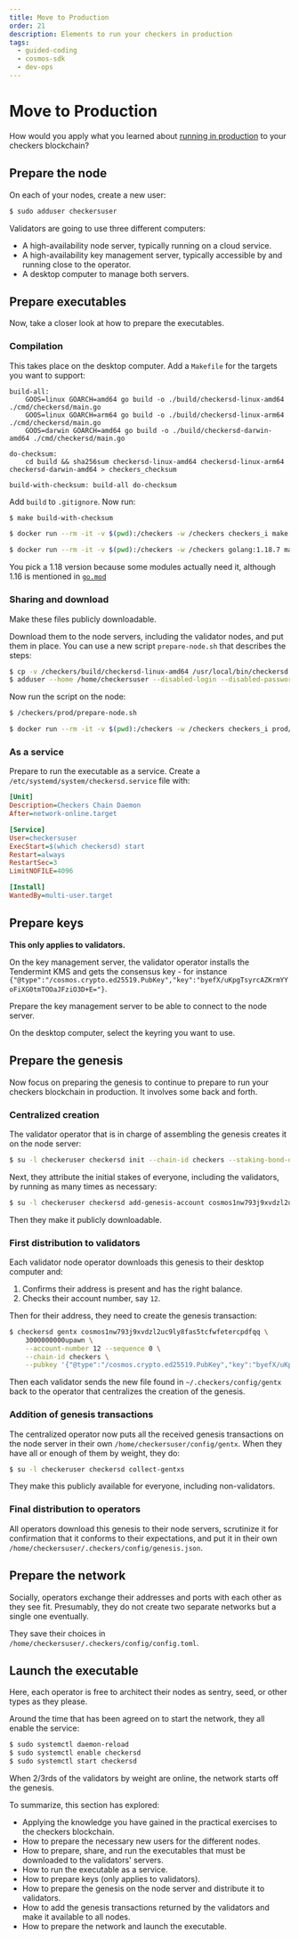 ```yaml
---
title: Move to Production
order: 21
description: Elements to run your checkers in production
tags:
  - guided-coding
  - cosmos-sdk
  - dev-ops
---
```


# Move to Production

How would you apply what you learned about [running in production](/hands-on-exercise/5-run-in-prod/1-overview.md) to your checkers blockchain?

## Prepare the node

On each of your nodes, create a new user:

```sh
$ sudo adduser checkersuser
```

Validators are going to use three different computers:

* A high-availability node server, typically running on a cloud service.
* A high-availability key management server, typically accessible by and running close to the operator.
* A desktop computer to manage both servers.

## Prepare executables

Now, take a closer look at how to prepare the executables.

### Compilation

This takes place on the desktop computer. Add a `Makefile` for the targets you want to support:

```make [https://github.com/cosmos/b9-checkers-academy-draft/blob/run-prod/Makefile#L33-L41]
build-all:
	GOOS=linux GOARCH=amd64 go build -o ./build/checkersd-linux-amd64 ./cmd/checkersd/main.go
	GOOS=linux GOARCH=arm64 go build -o ./build/checkersd-linux-arm64 ./cmd/checkersd/main.go
	GOOS=darwin GOARCH=amd64 go build -o ./build/checkersd-darwin-amd64 ./cmd/checkersd/main.go

do-checksum:
	cd build && sha256sum checkersd-linux-amd64 checkersd-linux-arm64 checkersd-darwin-amd64 > checkers_checksum

build-with-checksum: build-all do-checksum
```

Add `build` to `.gitignore`. Now run:

<CodeGroup>

<CodeGroupItem title="Local" active>

```sh
$ make build-with-checksum
```

</CodeGroupItem>

<CodeGroupItem title="Your Docker">

```sh
$ docker run --rm -it -v $(pwd):/checkers -w /checkers checkers_i make build-with-checksum
```

</CodeGroupItem>

<CodeGroupItem title="Docker official Go">

```sh
$ docker run --rm -it -v $(pwd):/checkers -w /checkers golang:1.18.7 make build-with-checksum
```

You pick a 1.18 version because some modules actually need it, although 1.16 is mentioned in [`go.mod`](https://github.com/cosmos/b9-checkers-academy-draft/blob/run-prod/go.mod#L3)

</CodeGroupItem>

</CodeGroup>

### Sharing and download

Make these files publicly downloadable.

Download them to the node servers, including the validator nodes, and put them in place. You can use a new script `prepare-node.sh` that describes the steps:

```sh
$ cp -v /checkers/build/checkersd-linux-amd64 /usr/local/bin/checkersd
$ adduser --home /home/checkersuser --disabled-login --disabled-password checkersuser
```

Now run the script on the node:

<CodeGroup>

<CodeGroupItem title="Linux" active>

```sh
$ /checkers/prod/prepare-node.sh
```

</CodeGroupItem>

<CodeGroupItem title="Mac">

```sh
$ docker run --rm -it -v $(pwd):/checkers -w /checkers checkers_i prod/prepare-node.sh
```

</CodeGroupItem>

</CodeGroup>

### As a service

Prepare to run the executable as a service. Create a `/etc/systemd/system/checkersd.service` file with:

```ini
[Unit]
Description=Checkers Chain Daemon
After=network-online.target

[Service]
User=checkersuser
ExecStart=$(which checkersd) start
Restart=always
RestartSec=3
LimitNOFILE=4096

[Install]
WantedBy=multi-user.target
```

## Prepare keys

<HighlightBox type="info">

**This only applies to validators.**

</HighlightBox>

On the key management server, the validator operator installs the Tendermint KMS and gets the consensus key - for instance `{"@type":"/cosmos.crypto.ed25519.PubKey","key":"byefX/uKpgTsyrcAZKrmYYoFiXG0tmTOOaJFziO3D+E="}`.

Prepare the key management server to be able to connect to the node server.

On the desktop computer, select the keyring you want to use.

## Prepare the genesis

Now focus on preparing the genesis to continue to prepare to run your checkers blockchain in production. It involves some back and forth.

### Centralized creation

The validator operator that is in charge of assembling the genesis creates it on the node server:

```sh
$ su -l checkeruser checkersd init --chain-id checkers --staking-bond-denom upawn
```

Next, they attribute the initial stakes of everyone, including the validators, by running as many times as necessary:

```sh
$ su -l checkeruser checkersd add-genesis-account cosmos1nw793j9xvdzl2uc9ly8fas5tcfwfetercpdfqq 5000000000upawn
```

Then they make it publicly downloadable.

### First distribution to validators

Each validator node operator downloads this genesis to their desktop computer and:

1. Confirms their address is present and has the right balance.
2. Checks their account number, say `12`.

Then for their address, they need to create the genesis transaction:

```sh
$ checkersd gentx cosmos1nw793j9xvdzl2uc9ly8fas5tcfwfetercpdfqq \
    3000000000upawn \
    --account-number 12 --sequence 0 \
    --chain-id checkers \
    --pubkey '{"@type":"/cosmos.crypto.ed25519.PubKey","key":"byefX/uKpgTsyrcAZKrmYYoFiXG0tmTOOaJFziO3D+E="}'
```

Then each validator sends the new file found in `~/.checkers/config/gentx` back to the operator that centralizes the creation of the genesis.

### Addition of genesis transactions

The centralized operator now puts all the received genesis transactions on the node server in their own `/home/checkersuser/config/gentx`. When they have all or enough of them by weight, they do:

```sh
$ su -l checkeruser checkersd collect-gentxs
```

They make this publicly available for everyone, including non-validators.

### Final distribution to operators

All operators download this genesis to their node servers, scrutinize it for confirmation that it conforms to their expectations, and put it in their own `/home/checkersuser/.checkers/config/genesis.json`.

## Prepare the network

Socially, operators exchange their addresses and ports with each other as they see fit. Presumably, they do not create two separate networks but a single one eventually.

They save their choices in `/home/checkersuser/.checkers/config/config.toml`.

## Launch the executable

Here, each operator is free to architect their nodes as sentry, seed, or other types as they please.

Around the time that has been agreed on to start the network, they all enable the service:

```sh
$ sudo systemctl daemon-reload
$ sudo systemctl enable checkersd
$ sudo systemctl start checkersd
```

When 2/3rds of the validators by weight are online, the network starts off the genesis.

<HighlightBox type="synopsis">

To summarize, this section has explored:

* Applying the knowledge you have gained in the practical exercises to the checkers blockchain.
* How to prepare the necessary new users for the different nodes.
* How to prepare, share, and run the executables that must be downloaded to the validators' servers.
* How to run the executable as a service.
* How to prepare keys (only applies to validators).
* How to prepare the genesis on the node server and distribute it to validators.
* How to add the genesis transactions returned by the validators and make it available to all nodes.
* How to prepare the network and launch the executable.

</HighlightBox>
